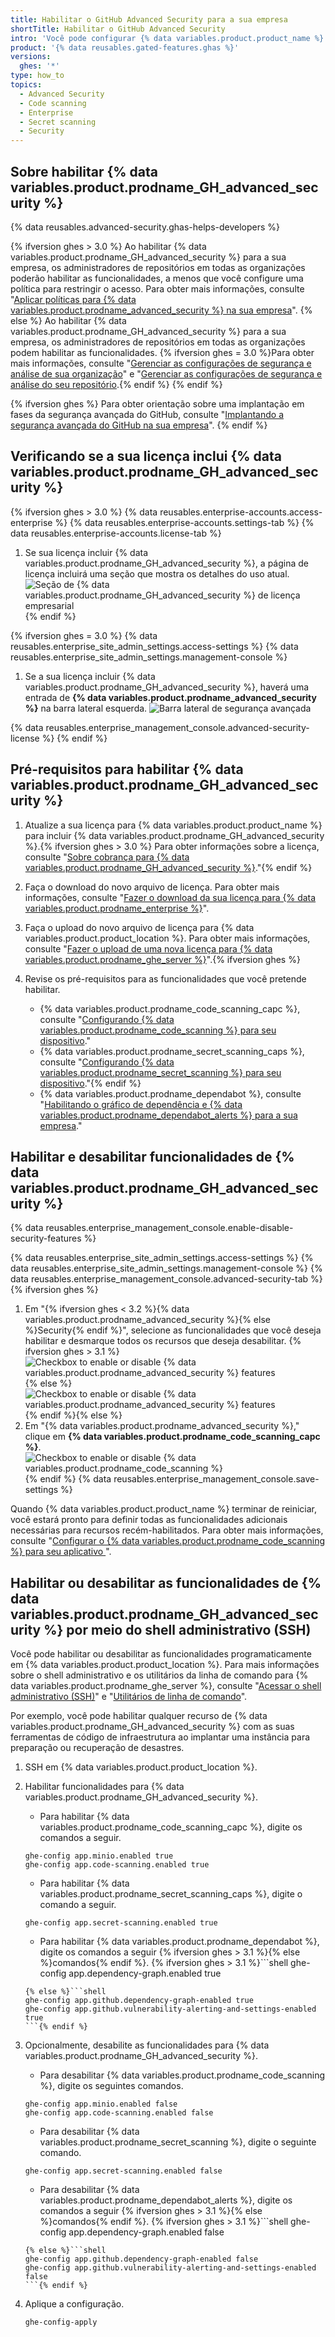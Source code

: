 ```yaml
---
title: Habilitar o GitHub Advanced Security para a sua empresa
shortTitle: Habilitar o GitHub Advanced Security
intro: 'Você pode configurar {% data variables.product.product_name %} para incluir {% data variables.product.prodname_GH_advanced_security %}. Isso fornece funcionalidades extras que ajudam os usuários a encontrar e corrigir problemas de segurança no seu código.'
product: '{% data reusables.gated-features.ghas %}'
versions:
  ghes: '*'
type: how_to
topics:
  - Advanced Security
  - Code scanning
  - Enterprise
  - Secret scanning
  - Security
---
```


## Sobre habilitar {% data variables.product.prodname_GH_advanced_security %}

{% data reusables.advanced-security.ghas-helps-developers %}

{% ifversion ghes > 3.0 %}
Ao habilitar {% data variables.product.prodname_GH_advanced_security %} para a sua empresa, os administradores de repositórios em todas as organizações poderão habilitar as funcionalidades, a menos que você configure uma política para restringir o acesso. Para obter mais informações, consulte "[Aplicar políticas para {% data variables.product.prodname_advanced_security %} na sua empresa](/admin/policies/enforcing-policies-for-advanced-security-in-your-enterprise)".
{% else %}
Ao habilitar {% data variables.product.prodname_GH_advanced_security %} para a sua empresa, os administradores de repositórios em todas as organizações podem habilitar as funcionalidades. {% ifversion ghes = 3.0 %}Para obter mais informações, consulte "[Gerenciar as configurações de segurança e análise de sua organização](/organizations/keeping-your-organization-secure/managing-security-and-analysis-settings-for-your-organization)" e "[Gerenciar as configurações de segurança e análise do seu repositório](/github/administering-a-repository/managing-security-and-analysis-settings-for-your-repository).{% endif %}
{% endif %}

{% ifversion ghes %}
Para obter orientação sobre uma implantação em fases da segurança avançada do GitHub, consulte "[Implantando a segurança avançada do GitHub na sua empresa](/admin/advanced-security/deploying-github-advanced-security-in-your-enterprise)".
{% endif %}

## Verificando se a sua licença inclui {% data variables.product.prodname_GH_advanced_security %}

{% ifversion ghes > 3.0 %}
{% data reusables.enterprise-accounts.access-enterprise %}
{% data reusables.enterprise-accounts.settings-tab %}
{% data reusables.enterprise-accounts.license-tab %}
1. Se sua licença incluir {% data variables.product.prodname_GH_advanced_security %}, a página de licença incluirá uma seção que mostra os detalhes do uso atual. ![Seção de {% data variables.product.prodname_GH_advanced_security %} de licença empresarial](/assets/images/help/billing/ghas-orgs-list-enterprise-ghes.png)
{% endif %}

{% ifversion ghes = 3.0 %}
{% data reusables.enterprise_site_admin_settings.access-settings %}
{% data reusables.enterprise_site_admin_settings.management-console %}
1. Se a sua licença incluir {% data variables.product.prodname_GH_advanced_security %}, haverá uma entrada de **{% data variables.product.prodname_advanced_security %}** na barra lateral esquerda. ![Barra lateral de segurança avançada](/assets/images/enterprise/management-console/sidebar-advanced-security.png)

{% data reusables.enterprise_management_console.advanced-security-license %}
{% endif %}

## Pré-requisitos para habilitar {% data variables.product.prodname_GH_advanced_security %}

1. Atualize a sua licença para {% data variables.product.product_name %} para incluir {% data variables.product.prodname_GH_advanced_security %}.{% ifversion ghes > 3.0 %} Para obter informações sobre a licença, consulte "[Sobre cobrança para {% data variables.product.prodname_GH_advanced_security %}](/billing/managing-billing-for-github-advanced-security/about-billing-for-github-advanced-security)."{% endif %}
2. Faça o download do novo arquivo de licença. Para obter mais informações, consulte "[Fazer o download da sua licença para {% data variables.product.prodname_enterprise %}](/billing/managing-your-license-for-github-enterprise/downloading-your-license-for-github-enterprise)".
3. Faça o upload do novo arquivo de licença para {% data variables.product.product_location %}. Para obter mais informações, consulte "[Fazer o upload de uma nova licença para {% data variables.product.prodname_ghe_server %}](/billing/managing-your-license-for-github-enterprise/uploading-a-new-license-to-github-enterprise-server)".{% ifversion ghes %}
4. Revise os pré-requisitos para as funcionalidades que você pretende habilitar.

    - {% data variables.product.prodname_code_scanning_capc %}, consulte "[Configurando {% data variables.product.prodname_code_scanning %} para seu dispositivo](/admin/advanced-security/configuring-code-scanning-for-your-appliance#prerequisites-for-code-scanning)."
    - {% data variables.product.prodname_secret_scanning_caps %}, consulte "[Configurando {% data variables.product.prodname_secret_scanning %} para seu dispositivo](/admin/advanced-security/configuring-secret-scanning-for-your-appliance#prerequisites-for-secret-scanning)."{% endif %}
    - {% data variables.product.prodname_dependabot %}, consulte "[Habilitando o gráfico de dependência e {% data variables.product.prodname_dependabot_alerts %} para a sua empresa](/admin/configuration/configuring-github-connect/enabling-the-dependency-graph-and-dependabot-alerts-for-your-enterprise)."

## Habilitar e desabilitar funcionalidades de {% data variables.product.prodname_GH_advanced_security %}

{% data reusables.enterprise_management_console.enable-disable-security-features %}

{% data reusables.enterprise_site_admin_settings.access-settings %}
{% data reusables.enterprise_site_admin_settings.management-console %}
{% data reusables.enterprise_management_console.advanced-security-tab %}{% ifversion ghes %}
1. Em "{% ifversion ghes < 3.2 %}{% data variables.product.prodname_advanced_security %}{% else %}Security{% endif %}", selecione as funcionalidades que você deseja habilitar e desmarque todos os recursos que deseja desabilitar.
{% ifversion ghes > 3.1 %}![Checkbox to enable or disable {% data variables.product.prodname_advanced_security %} features](/assets/images/enterprise/3.2/management-console/enable-security-checkboxes.png){% else %}![Checkbox to enable or disable {% data variables.product.prodname_advanced_security %} features](/assets/images/enterprise/management-console/enable-advanced-security-checkboxes.png){% endif %}{% else %}
1. Em "{% data variables.product.prodname_advanced_security %}," clique em **{% data variables.product.prodname_code_scanning_capc %}**. ![Checkbox to enable or disable {% data variables.product.prodname_code_scanning %}](/assets/images/enterprise/management-console/enable-code-scanning-checkbox.png){% endif %}
{% data reusables.enterprise_management_console.save-settings %}

Quando {% data variables.product.product_name %} terminar de reiniciar, você estará pronto para definir todas as funcionalidades adicionais necessárias para recursos recém-habilitados. Para obter mais informações, consulte "[Configurar o {% data variables.product.prodname_code_scanning %} para seu aplicativo ](/admin/advanced-security/configuring-code-scanning-for-your-appliance)".

## Habilitar ou desabilitar as funcionalidades de {% data variables.product.prodname_GH_advanced_security %} por meio do shell administrativo (SSH)

Você pode habilitar ou desabilitar as funcionalidades programaticamente em {% data variables.product.product_location %}. Para mais informações sobre o shell administrativo e os utilitários da linha de comando para {% data variables.product.prodname_ghe_server %}, consulte "[Acessar o shell administrativo (SSH)](/admin/configuration/accessing-the-administrative-shell-ssh)" e "[Utilitários de linha de comando](/admin/configuration/command-line-utilities#ghe-config)".

Por exemplo, você pode habilitar qualquer recurso de {% data variables.product.prodname_GH_advanced_security %} com as suas ferramentas de código de infraestrutura ao implantar uma instância para preparação ou recuperação de desastres.

1. SSH em {% data variables.product.product_location %}.
1. Habilitar funcionalidades para {% data variables.product.prodname_GH_advanced_security %}.

    - Para habilitar {% data variables.product.prodname_code_scanning_capc %}, digite os comandos a seguir.
    ```shell
    ghe-config app.minio.enabled true
    ghe-config app.code-scanning.enabled true
    ```
    - Para habilitar {% data variables.product.prodname_secret_scanning_caps %}, digite o comando a seguir.
    ```shell
    ghe-config app.secret-scanning.enabled true
    ```
    - Para habilitar {% data variables.product.prodname_dependabot %}, digite os comandos a seguir {% ifversion ghes > 3.1 %}{% else %}comandos{% endif %}.
    {% ifversion ghes > 3.1 %}```shell
    ghe-config app.dependency-graph.enabled true
    ```
    {% else %}```shell
    ghe-config app.github.dependency-graph-enabled true
    ghe-config app.github.vulnerability-alerting-and-settings-enabled true
    ```{% endif %}
2. Opcionalmente, desabilite as funcionalidades para {% data variables.product.prodname_GH_advanced_security %}.

    - Para desabilitar {% data variables.product.prodname_code_scanning %}, digite os seguintes comandos.
    ```shell
    ghe-config app.minio.enabled false
    ghe-config app.code-scanning.enabled false
    ```
    - Para desabilitar {% data variables.product.prodname_secret_scanning %}, digite o seguinte comando.
    ```shell
    ghe-config app.secret-scanning.enabled false
    ```
    - Para desabilitar {% data variables.product.prodname_dependabot_alerts %}, digite os comandos a seguir {% ifversion ghes > 3.1 %}{% else %}comandos{% endif %}.
    {% ifversion ghes > 3.1 %}```shell
    ghe-config app.dependency-graph.enabled false
    ```
    {% else %}```shell
    ghe-config app.github.dependency-graph-enabled false
    ghe-config app.github.vulnerability-alerting-and-settings-enabled false
    ```{% endif %}
3. Aplique a configuração.
    ```shell
    ghe-config-apply
    ```
